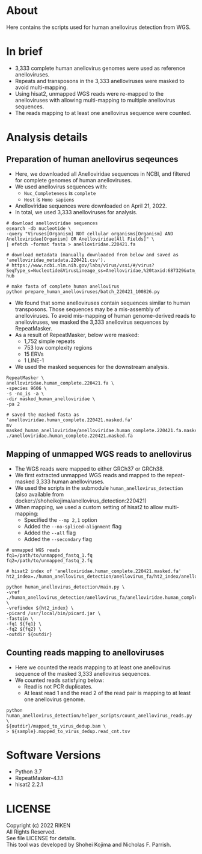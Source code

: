 # About
Here contains the scripts used for human anellovirus detection from WGS.  

# In brief
- 3,333 complete human anellovirus genomes were used as reference anelloviruses.  
- Repeats and transposons in the 3,333 anelloviruses were masked to avoid multi-mapping.  
- Using hisat2, unmapped WGS reads were re-mapped to the anelloviruses with allowing multi-mapping to multiple anellovirus sequences.  
- The reads mapping to at least one anellovirus sequence were counted.  

# Analysis details
## Preparation of human anellovirus seqeunces
- Here, we downloaded all Anelloviridae sequences in NCBI, and filtered for complete genomes of human anelloviruses.  
- We used anellovirus sequences with:  
    - `Nuc_Completeness` is `complete`  
    - `Host` is `Homo sapiens`  
- Anelloviridae sequences were downloaded on April 21, 2022.  
- In total, we used 3,333 anelloviruses for analysis.  

```
# download anelloviridae sequences
esearch -db nucleotide \
-query "Viruses[Organism] NOT cellular organisms[Organism] AND Anelloviridae[Organism] OR Anelloviridae[All Fields]" \
| efetch -format fasta > anelloviridae.220421.fa

# download metadata (manually downloaded from below and saved as 'anelloviridae_metadata.220421.csv').
# https://www.ncbi.nlm.nih.gov/labs/virus/vssi/#/virus?SeqType_s=Nucleotide&VirusLineage_ss=Anelloviridae,%20taxid:687329&utm_source=data-hub

# make fasta of complete human anellovirus
python prepare_human_anelloviruses/batch_220421_100826.py
```

- We found that some anelloviruses contain sequences similar to human transposons. Those sequences may be a mis-assembly of anelloviruses. To avoid mis-mapping of human genome-derived reads to anelloviruses, we masked the 3,333 anellovirus sequences by RepeatMasker.  
- As a result of RepeatMasker, below were masked:  
    - 1,752 simple repeats  
    - 753 low complexity regions  
    - 15 ERVs  
    - 1 LINE-1  
- We used the masked sequences for the downstream analysis.  
```
RepeatMasker \
anelloviridae.human_complete.220421.fa \
-species 9606 \
-s -no_is -a \
-dir masked_human_anelloviridae \
-pa 2

# saved the masked fasta as 'anelloviridae.human_complete.220421.masked.fa'
mv masked_human_anelloviridae/anelloviridae.human_complete.220421.fa.masked ./anelloviridae.human_complete.220421.masked.fa
```

## Mapping of unmapped WGS reads to anellovirus
- The WGS reads were mapped to either GRCh37 or GRCh38.  
- We first extracted unmapped WGS reads and mapped to the repeat-masked 3,333 human anelloviruses.  
- We used the scripts in the submodule `human_anellovirus_detection` (also available from docker://shoheikojima/anellovirus_detection:220421)  
- When mapping, we used a custom setting of hisat2 to allow multi-mapping:  
    - Specified the `--mp 2,1` option  
    - Added the `--no-spliced-alignment` flag  
    - Added the `--all` flag  
    - Added the `--secondary` flag  

```
# unmapped WGS reads
fq1=/path/to/unmapped_fastq_1.fq
fq2=/path/to/unmapped_fastq_2.fq

# hisat2 index of 'anelloviridae.human_complete.220421.masked.fa'
ht2_index=./human_anellovirus_detection/anellovirus_fa/ht2_index/anelloviridae.human_complete.220421.masked

python human_anellovirus_detection/main.py \
-vref ./human_anellovirus_detection/anellovirus_fa/anelloviridae.human_complete.220421.masked.fa \
-vrefindex ${ht2_index} \
-picard /usr/local/bin/picard.jar \
-fastqin \
-fq1 ${fq1} \
-fq2 ${fq2} \
-outdir ${outdir}
```

## Counting reads mapping to anelloviruses  
- Here we counted the reads mapping to at least one anellovirus sequence of the masked 3,333 anellovirus sequences.  
- We counted reads satisfying below:  
    - Read is not PCR duplicates.  
    - At least read 1 and the read 2 of the read pair is mapping to at least one anellovirus genome.  

```
python human_anellovirus_detection/helper_scripts/count_anellovirus_reads.py \
${outdir}/mapped_to_virus_dedup.bam \
> ${sample}.mapped_to_virus_dedup.read_cnt.tsv
```

# Software Versions
- Python 3.7  
- RepeatMasker-4.1.1  
- hisat2 2.2.1  


# LICENSE
Copyright (c) 2022 RIKEN  
All Rights Reserved.  
See file LICENSE for details.  
This tool was developed by Shohei Kojima and Nicholas F. Parrish.  
